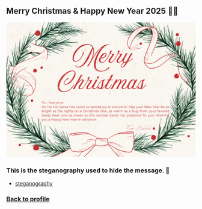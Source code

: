 ## Merry Christmas & Happy New Year 2025 🤶🏻
![B.png](./img/ecard.png)

### This is the steganography used to hide the message. 🌟
  - [steganography](https://stylesuxx.github.io/steganography/)

### [Back to profile](readme.md)
